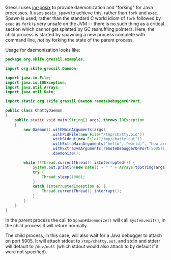 Gressil uses [jnr-posix](https://github.com/jnr/jnr-posix) to provide
daemonization and "forking" for Java processes. It uses
<code>posix_spawn</code> to achieve this, rather than
<code>fork</code> and <code>exec</code>. Spawn is used, rather than
the standard C world idiom of <code>fork</code> followed by
<code>exec</code> as <code>fork</code> is very unsafe on the JVM --
there is no such thing as a critical section which cannot get splatted
by GC reshuffling pointers. Here, the child process is started by spawning
a new process complete with command line, *not* by forking the state of the
parent process.

Usage for daemonization looks like:

```java
package org.skife.gressil.examples;

import org.skife.gressil.Daemon;

import java.io.File;
import java.io.IOException;
import java.util.Arrays;
import java.util.Date;

import static org.skife.gressil.Daemon.remoteDebuggerOnPort;

public class ChattyDaemon
{
    public static void main(String[] args) throws IOException
    {
        new Daemon().withMainArguments(args)
                    .withPidFile(new File("/tmp/chatty.pid"))
                    .withStdout(new File("/tmp/chatty.out"))
                    .withExtraMainArguments("hello", "world,", "how are you?")
                    .withExtraJvmArguments(remoteDebuggerOnPort(5005))
                    .daemonize();

        while (!Thread.currentThread().isInterrupted()) {
            System.out.println(new Date() + " " + Arrays.toString(args));
            try {
                Thread.sleep(1000);
            }
            catch (InterruptedException e) {
                Thread.currentThread().interrupt();
            }
        }
    }
}
```
In the parent process the call to <code>Spawn#daemonize()</code> will
call <code>System.exit()</code>, in the child process it will return
normally.

The child process, in this case, will also wait for a Java debugger to
attach on port 5005. It will attach stdout to <code>/tmp/chatty.out</code>,
and stdin and stderr will default to <code>/dev/null</code> (which stdout would also attach to
by default if it were not specified).